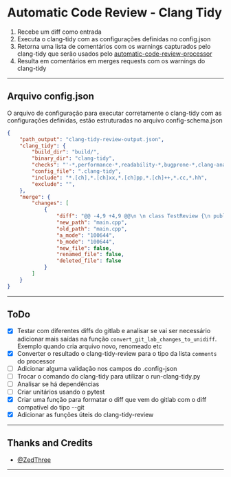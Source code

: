 # Automatic Code Review - Clang Tidy
1. Recebe um diff como entrada
2. Executa o clang-tidy com as configurações definidas no config.json
3. Retorna uma lista de comentários com os warnings capturados pelo clang-tidy que serão usados pelo [automatic-code-review-processor](https://github.com/automatic-code-review/automatic-code-review-processor)
4. Resulta em comentários em merges requests com os warnings do clang-tidy

---

## Arquivo config.json
O arquivo de configuração para executar corretamente o clang-tidy com as configurações definidas, estão estruturadas no arquivo config-schema.json
```json
{
    "path_output": "clang-tidy-review-output.json",
    "clang_tidy": {
        "build_dir": "build/",
        "binary_dir": "clang-tidy",
        "checks": "'-*,performance-*,readability-*,bugprone-*,clang-analyzer-*,cppcoreguidelines-*,mpi-*,misc-*'",
        "config_file": ".clang-tidy",
        "include": "*.[ch],*.[ch]xx,*.[ch]pp,*.[ch]++,*.cc,*.hh",
        "exclude": "",
    },
    "merge": {
        "changes": [
            {
                "diff": "@@ -4,9 +4,9 @@\n \n class TestReview {\n public:\n-  int name1;\n   std::string name2;\n   std::string name3;\n+  int name1;\n };\n \n std::string hello(std::string name) {\n",
                "new_path": "main.cpp",
                "old_path": "main.cpp",
                "a_mode": "100644",
                "b_mode": "100644",
                "new_file": false,
                "renamed_file": false,
                "deleted_file": false
            }
        ]
    }
}
```

--- 

## ToDo 
- [X] Testar com diferentes diffs do gitlab e analisar se vai ser necessário adicionar mais saídas na função `convert_git_lab_changes_to_unidiff`. Exemplo quando cria arquivo novo, renomeado etc
- [X] Converter o resultado o clang-tidy-review para o tipo da lista `comments` do processor
- [ ] Adicionar alguma validação nos campos do .config-json
- [ ] Trocar o comando do clang-tidy para utilizar o run-clang-tidy.py
- [ ] Analisar se há dependências 
- [ ] Criar unitários usando o pytest
- [X] Criar uma função para formatar o diff que vem do gitlab com o diff compatível do tipo --git
- [X] Adicionar as funções úteis do clang-tidy-review

---

## Thanks and Credits
- [@ZedThree](https://github.com/ZedThree)

---

